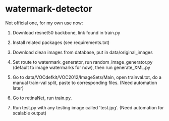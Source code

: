 # watermark-detector

Not official one, for my own use now:

1. Download resnet50 backbone, link found in train.py

2. Install related packages (see requirements.txt)

3. Download clean images from database, put in data/original_images

4. Set route to watermark_generator, run random_image_generator.py (default to image watermarks for now), then run generate_XML.py

5. Go to data/VOCdefkit/VOC2012/ImageSets/Main, open trainval.txt, do a manual train-val split, paste to corresponding files. (Need automation later)

6. Go to retinaNet, run train.py.

7. Run test.py with any testing image called 'test.jpg'. (Need automation for scalable output)
